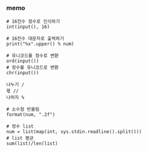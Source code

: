 ### memo

```
# 16진수 정수로 인식하기
int(input(), 16)
```

```
# 16진수 대문자로 출력하기
print("%x".upper() % num)
```

```
# 유니코드를 정수로 변환
ord(input())
# 정수를 유니코드로 변환
chr(input())
```

```
나누기 /
몫 //
나머지 %
```

```
# 소수점 반올림
format(num, ".2f")
```

```
# 정수 list
num = list(map(int, sys.stdin.readline().split()))
# list 평균
sum(list)/len(list)
```

